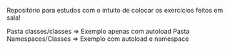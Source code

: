 Repositório para estudos com o intuito de colocar os exercícios feitos em sala!

Pasta classes/classes => Exemplo apenas com autoload
Pasta Namespaces/Classes => Exemplo com autoload e namespace
